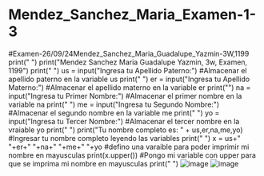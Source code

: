 # Mendez_Sanchez_Maria_Examen-1-3
#Examen-26/09/24Mendez_Sanchez_Maria_Guadalupe_Yazmin-3W,1199
print(" ")
print("Mendez Sanchez Maria Guadalupe Yazmin, 3w, Examen, 1199")
print(" ")
us = input("Ingresa tu Apellido Paterno:")        #Almacenar el apellido paterno en la variable us
print(" ")
er = input("Ingresa tu Apellido Materno:")        #Almacenar el apellido materno en la variable er
print("")
na = input("Ingresa tu Primer Nombre:")           #Almacenar el primer nombre en la variable na
print(" ")
me = input("Ingresa tu Segundo Nombre:")          #Almacenar el segundo nombre en la variable me
print(" ")
yo = input("Ingresa tu Tercer Nombre:")           #Almacenar el tercer nombre en la vraiable yo
print(" ")
print("Tu nombre completo es: " + us,er,na,me,yo) #Ingresar tu nombre completo leyendo las variables
print(" ")
x = us+" "+er+" "+na+" "+me+" "+yo                #defino una varaible para poder imprimir mi nombre en mayusculas
print(x.upper())  #Pongo mi variable con upper para que se imprima mi nombre en mayusculas
print(" ")
![image](https://github.com/user-attachments/assets/4eaeb47e-9bc5-44ff-9995-3005b42b17de)
![image](https://github.com/user-attachments/assets/02e2660e-81be-48cd-a93c-8372fd7ace3a)
